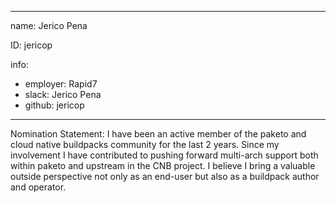 -------------------------------------------------------------
name: Jerico Pena

ID: jericop

info:
- employer: Rapid7
- slack: Jerico Pena
- github: jericop
-------------------------------------------------------------

Nomination Statement: I have been an active member of the paketo and cloud native buildpacks community for the last 2 years. Since my involvement I have contributed to pushing forward multi-arch support both within paketo and upstream in the CNB project. I believe I bring a valuable outside perspective not only as an end-user but also as a buildpack author and operator.
